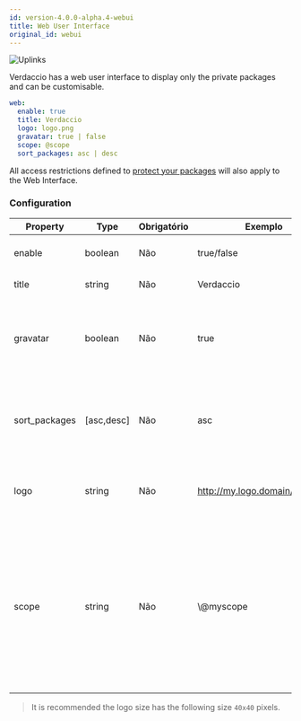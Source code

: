 ```yaml
---
id: version-4.0.0-alpha.4-webui
title: Web User Interface
original_id: webui
---
```


![Uplinks](https://user-images.githubusercontent.com/558752/52916111-fa4ba980-32db-11e9-8a64-f4e06eb920b3.png)

Verdaccio has a web user interface to display only the private packages and can be customisable.

```yaml
web:
  enable: true
  title: Verdaccio
  logo: logo.png
  gravatar: true | false
  scope: @scope
  sort_packages: asc | desc
```

All access restrictions defined to [protect your packages](protect-your-dependencies.md) will also apply to the Web Interface.

### Configuration

| Property      | Type       | Obrigatório | Exemplo                        | Support  | Descrição                                                                                                                                            |
| ------------- | ---------- | ----------- | ------------------------------ | -------- | ---------------------------------------------------------------------------------------------------------------------------------------------------- |
| enable        | boolean    | Não         | true/false                     | all      | habilitar a interface web                                                                                                                            |
| title         | string     | Não         | Verdaccio                      | all      | Título da página web                                                                                                                                 |
| gravatar      | boolean    | Não         | true                           | `>v4` | Gravatars will be generated under the hood if this property is enabled                                                                               |
| sort_packages | [asc,desc] | Não         | asc                            | `>v4` | Gravatars will be generated under the hood if this property is enabled                                                                               |
| logo          | string     | Não         | http://my.logo.domain/logo.png | all      | a URI where logo is located (header logo)                                                                                                            |
| scope         | string     | Não         | \\@myscope                   | all      | If you're using this registry for a specific module scope, specify that scope to set it in the webui instructions header (note: escape @ with \\@) |

> It is recommended the logo size has the following size `40x40` pixels.